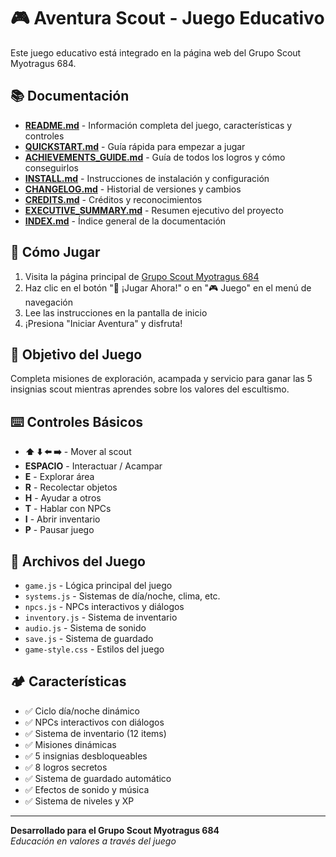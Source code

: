 # 🎮 Aventura Scout - Juego Educativo

Este juego educativo está integrado en la página web del Grupo Scout Myotragus 684.

## 📚 Documentación

- **[README.md](README.md)** - Información completa del juego, características y controles
- **[QUICKSTART.md](QUICKSTART.md)** - Guía rápida para empezar a jugar
- **[ACHIEVEMENTS_GUIDE.md](ACHIEVEMENTS_GUIDE.md)** - Guía de todos los logros y cómo conseguirlos
- **[INSTALL.md](INSTALL.md)** - Instrucciones de instalación y configuración
- **[CHANGELOG.md](CHANGELOG.md)** - Historial de versiones y cambios
- **[CREDITS.md](CREDITS.md)** - Créditos y reconocimientos
- **[EXECUTIVE_SUMMARY.md](EXECUTIVE_SUMMARY.md)** - Resumen ejecutivo del proyecto
- **[INDEX.md](INDEX.md)** - Índice general de la documentación

## 🚀 Cómo Jugar

1. Visita la página principal de [Grupo Scout Myotragus 684](../index.html)
2. Haz clic en el botón "🚀 ¡Jugar Ahora!" o en "🎮 Juego" en el menú de navegación
3. Lee las instrucciones en la pantalla de inicio
4. ¡Presiona "Iniciar Aventura" y disfruta!

## 🎯 Objetivo del Juego

Completa misiones de exploración, acampada y servicio para ganar las 5 insignias scout mientras aprendes sobre los valores del escultismo.

## ⌨️ Controles Básicos

- **⬆️ ⬇️ ⬅️ ➡️** - Mover al scout
- **ESPACIO** - Interactuar / Acampar
- **E** - Explorar área
- **R** - Recolectar objetos
- **H** - Ayudar a otros
- **T** - Hablar con NPCs
- **I** - Abrir inventario
- **P** - Pausar juego

## 📁 Archivos del Juego

- `game.js` - Lógica principal del juego
- `systems.js` - Sistemas de día/noche, clima, etc.
- `npcs.js` - NPCs interactivos y diálogos
- `inventory.js` - Sistema de inventario
- `audio.js` - Sistema de sonido
- `save.js` - Sistema de guardado
- `game-style.css` - Estilos del juego

## 🏕️ Características

- ✅ Ciclo día/noche dinámico
- ✅ NPCs interactivos con diálogos
- ✅ Sistema de inventario (12 items)
- ✅ Misiones dinámicas
- ✅ 5 insignias desbloqueables
- ✅ 8 logros secretos
- ✅ Sistema de guardado automático
- ✅ Efectos de sonido y música
- ✅ Sistema de niveles y XP

---

**Desarrollado para el Grupo Scout Myotragus 684**  
*Educación en valores a través del juego*
